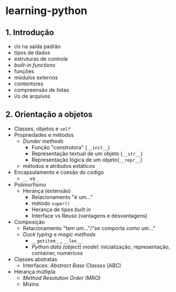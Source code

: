 # learning-python

## 1. Introdução

- i/o na saída padrão
- tipos de dados
- estruturas de controle
- _built-in functions_
- funções
- módulos externos
- contentores
- compreensão de listas
- i/o de arquivos

## 2. Orientação a objetos

- Classes, objetos e `self`
- Propriedades e métodos
  - _Dunder methods_
    - Função "construtora" (`__init__`)
    - Representação textual de um objeto (`__str__`)
    - Representação lógica de um objeto(`__repr__`)
  - métodos e atributos estáticos
- Encapsulamento e coesão do código
  - `__` vs `_`
- Polimorfismo
  - Herança (extensão)
    - Relacionamento "é um..."
    - método `super()`
    - Herança de tipos _built in_
    - Interface vs Reuso (vantagens e desvantagens) 
- Composição
  - Relacionamento "tem um..."/"se comporta como um..."
  - _Duck typing_ e _magic methods_
    - `__getitem__`, `__len__`
    - _Python data (object) model_: inicialização, representação, container, numéricos
- Classes abstratas
  - Interfaces: _Abstract Base Classes_ (ABC)
- Herança múltipla
  - _Method Resolution Order_ (MRO)
  - Mixins
